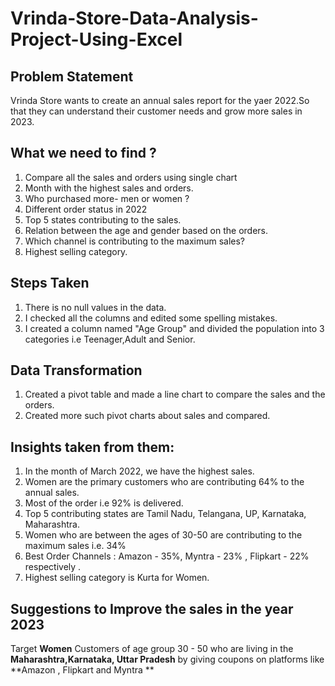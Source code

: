 # Vrinda-Store-Data-Analysis-Project-Using-Excel

## Problem Statement 
Vrinda Store wants to create an annual sales report for the yaer 2022.So that they can understand their customer needs and grow more sales in 2023.

## What we need to find ?
 1. Compare all the sales and orders using single chart
 2. Month with the highest sales and orders.
 3. Who purchased more- men or women ?
 4. Different order status in 2022
 5. Top 5 states contributing to the sales. 
 6. Relation between the age and gender based on the orders.
 7. Which channel is contributing to the maximum sales?
 8. Highest selling category.

## Steps Taken 
 1. There is no null values in the data.
 2. I checked all the columns and edited some spelling mistakes.
 3. I created a column named "Age Group" and divided the population into 3 categories i.e Teenager,Adult and Senior.
 
 ## Data Transformation
  1. Created a pivot table and made a line chart to compare the sales and the orders.
  2. Created more such pivot charts about sales and compared.
  
  ## Insights taken from them:
  1. In the month of March 2022, we have the highest sales.
  2. Women are the primary customers who are contributing 64% to the annual sales.
  3. Most of the order i.e 92% is delivered.
  4. Top 5 contributing states are Tamil Nadu, Telangana, UP, Karnataka, Maharashtra.
  5. Women who are between the ages of 30-50 are contributing to the maximum sales i.e. 34%
  6. Best Order Channels : Amazon - 35%, Myntra - 23% , Flipkart - 22% respectively .
  7. Highest selling category is Kurta for Women.
  
  ## Suggestions to Improve the sales in the year 2023
  Target **Women** Customers of age group 30 - 50 who are living in the **Maharashtra,Karnataka, Uttar Pradesh** by giving coupons on platforms like **Amazon , Flipkart and Myntra ** 
  
